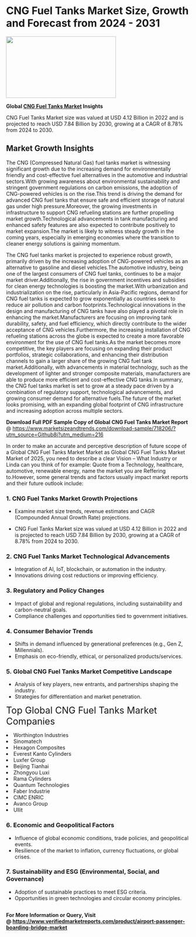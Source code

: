 <H1>CNG Fuel Tanks Market Size, Growth and Forecast from 2024 - 2031</H1><img class="aligncenter size-medium wp-image-584254" src="https://thirdeyenews.in/wp-content/uploads/2024/09/Global-Market-Research-300x168.jpeg" alt="" width="300" height="168" /><p><strong>Global&nbsp;<a href="https://www.marketsizeandtrends.com/download-sample/718206/?utm_source=Github8j?utm_medium=216">CNG Fuel Tanks Market</a> Insights</strong></p><p>CNG Fuel Tanks Market size was valued at USD 4.12 Billion in 2022 and is projected to reach USD 7.84 Billion by 2030, growing at a CAGR of 8.78% from 2024 to 2030.</p><p><h2>Market Growth Insights</h2> <p>The CNG (Compressed Natural Gas) fuel tanks market is witnessing significant growth due to the increasing demand for environmentally friendly and cost-effective fuel alternatives in the automotive and industrial sectors.With growing awareness about environmental sustainability and stringent government regulations on carbon emissions, the adoption of CNG-powered vehicles is on the rise.This trend is driving the demand for advanced CNG fuel tanks that ensure safe and efficient storage of natural gas under high pressure.Moreover, the growing investments in infrastructure to support CNG refueling stations are further propelling market growth.Technological advancements in tank manufacturing and enhanced safety features are also expected to contribute positively to market expansion.The market is likely to witness steady growth in the coming years, especially in emerging economies where the transition to cleaner energy solutions is gaining momentum.</p> <p>The CNG fuel tanks market is projected to experience robust growth, primarily driven by the increasing adoption of CNG-powered vehicles as an alternative to gasoline and diesel vehicles.The automotive industry, being one of the largest consumers of CNG fuel tanks, continues to be a major market driver.Additionally, the rise in government incentives and subsidies for clean energy technologies is boosting the market.With urbanization and industrialization on the rise, particularly in Asia-Pacific regions, demand for CNG fuel tanks is expected to grow exponentially as countries seek to reduce air pollution and carbon footprints.Technological innovations in the design and manufacturing of CNG tanks have also played a pivotal role in enhancing the market.Manufacturers are focusing on improving tank durability, safety, and fuel efficiency, which directly contribute to the wider acceptance of CNG vehicles.Furthermore, the increasing installation of CNG refueling stations across the globe is expected to create a more favorable environment for the use of CNG fuel tanks.As the market becomes more competitive, the key players are focusing on expanding their product portfolios, strategic collaborations, and enhancing their distribution channels to gain a larger share of the growing CNG fuel tank market.Additionally, with advancements in material technology, such as the development of lighter and stronger composite materials, manufacturers are able to produce more efficient and cost-effective CNG tanks.In summary, the CNG fuel tanks market is set to grow at a steady pace driven by a combination of regulatory support, technological advancements, and growing consumer demand for alternative fuels.The future of the market looks promising, with an expanding global footprint of CNG infrastructure and increasing adoption across multiple sectors.</p> <p><span class=""><strong>Download Full PDF Sample Copy of Global CNG Fuel Tanks Market Report</strong> @ <a href="https://www.marketsizeandtrends.com/download-sample/718206/?utm_source=Github8j?utm_medium=216" target="_blank">https://www.marketsizeandtrends.com/download-sample/718206/?utm_source=Github8j?utm_medium=216</a></span></p><p>In order to make an accurate and perceptive description of future scope of a Global&nbsp;CNG Fuel Tanks Market Market as Global&nbsp;CNG Fuel Tanks Market Market of 2025, you need to describe a clear Vision &ndash; What Industry or Linda can you think of for example: Quote from a Technology, healthcare, automotive, renewable energy, name the market you are Reffering to.However, some general trends and factors usually impact market reports and their future outlook include:</p><h3>1.&nbsp;<strong>CNG Fuel Tanks Market Growth Projections</strong></h3><ul><li>Examine market size trends, revenue estimates and CAGR (Compounded Annual Growth Rate) projections.</li><li><p>CNG Fuel Tanks Market size was valued at USD 4.12 Billion in 2022 and is projected to reach USD 7.84 Billion by 2030, growing at a CAGR of 8.78% from 2024 to 2030.</p></li></ul><h3>2.&nbsp;<strong>CNG Fuel Tanks Market Technological Advancements</strong></h3><ul><li>Integration of AI, IoT, blockchain, or automation in the industry.</li><li>Innovations driving cost reductions or improving efficiency.</li></ul><h3>3.&nbsp;<strong>Regulatory and Policy Changes</strong></h3><ul><li>Impact of global and regional regulations, including sustainability and carbon-neutral goals.</li><li>Compliance challenges and opportunities tied to government initiatives.</li></ul><h3>4.&nbsp;<strong>Consumer Behavior Trends</strong></h3><ul><li>Shifts in demand influenced by generational preferences (e.g., Gen Z, Millennials).</li><li>Emphasis on eco-friendly, ethical, or personalized products/services.</li></ul><h3>5.&nbsp;<strong>Global CNG Fuel Tanks Market Competitive Landscape</strong></h3><ul><li>Analysis of key players, new entrants, and partnerships shaping the industry.</li><li>Strategies for differentiation and market penetration.</li></ul><p data-pm-slice="1 1 []"><span style="color: inherit; font-family: inherit; font-size: 25px;">Top Global CNG Fuel Tanks Market Companies</span></p><div class="" data-test-id=""><p><li>Worthington Industries</li><li> Sinomatech</li><li> Hexagon Composites</li><li> Everest Kanto Cylinders</li><li> Luxfer Group</li><li> Beijing Tianhai</li><li> Zhongyou Luxi</li><li> Rama Cylinders</li><li> Quantum Technologies</li><li> Faber Industrie</li><li> CIMC ENRIC</li><li> Avanco Group</li><li> Ullit</li></p></div><h3>6.&nbsp;<strong>Economic and Geopolitical Factors</strong></h3><ul><li>Influence of global economic conditions, trade policies, and geopolitical events.</li><li>Resilience of the market to inflation, currency fluctuations, or global crises.</li></ul><h3>7.&nbsp;<strong>Sustainability and ESG (Environmental, Social, and Governance)</strong></h3><ul><li>Adoption of sustainable practices to meet ESG criteria.</li><li>Opportunities in green technologies and circular economy principles.</li></ul><h2><strong style="font-size: 14px;">For More Information or Query, Visit @&nbsp;</strong><a style="background-color: #ffffff; font-size: 14px;" href="https://www.marketsizeandtrends.com/report/cng-fuel-tanks-market/" target="_blank">https://www.verifiedmarketreports.com/product/airport-passenger-boarding-bridge-market</a></h2>